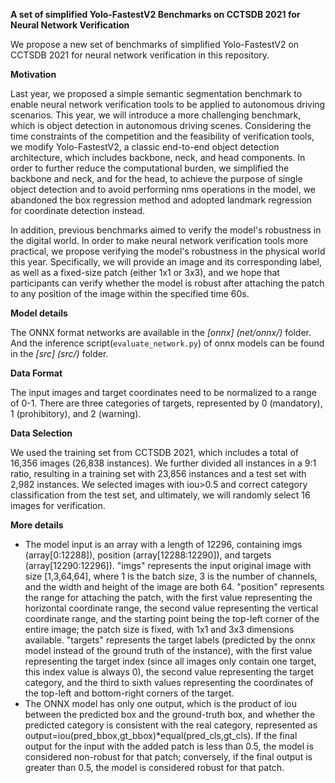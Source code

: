 **A  set of simplified Yolo-FastestV2 Benchmarks on CCTSDB 2021 for Neural Network Verification**

We propose a new set of benchmarks of simplified Yolo-FastestV2 on CCTSDB 2021 for neural network verification in this repository.

**Motivation**

Last year, we proposed a simple semantic segmentation benchmark to enable neural network verification tools to be applied to autonomous driving scenarios. This year, we will introduce a more challenging benchmark, which is object detection in autonomous driving scenes. Considering the time constraints of the competition and the feasibility of verification tools, we modify Yolo-FastestV2, a classic end-to-end object detection architecture, which includes backbone, neck, and head components. In order to further reduce the computational burden, we simplified the backbone and neck, and for the head, to achieve the purpose of single object detection and to avoid performing nms operations in the model, we abandoned the box regression method and adopted landmark regression for coordinate detection instead.

In addition, previous benchmarks aimed to verify the model's robustness in the digital world. In order to make neural network verification tools more practical, we propose verifying the model's robustness in the physical world this year. Specifically, we will provide an image and its corresponding label, as well as a fixed-size patch (either 1x1 or 3x3), and we hope that participants can verify whether the model is robust after attaching the patch to any position of the image within the specified time 60s.

**Model details**

The ONNX format networks are available in the *[onnx] (net/onnx/)* folder. And the inference script(`evaluate_network.py`) of onnx models can be found in the *[src] (src/)* folder.

**Data Format**

The input images and target coordinates need to be normalized to a range of 0-1. There are three categories of targets, represented by 0 (mandatory), 1 (prohibitory), and 2 (warning).

**Data Selection**

We used the training set from CCTSDB 2021, which includes a total of 16,356 images (26,838 instances). We further divided all instances in a 9:1 ratio, resulting in a training set with 23,856 instances and a test set with 2,982 instances. We selected images with iou>0.5 and correct category classification from the test set, and ultimately, we will randomly select 16 images for verification.

**More details**

- The model input is an array with a length of 12296, containing imgs (array[0:12288]), position (array[12288:12290]), and targets (array[12290:12296]). "imgs" represents the input original image with size [1,3,64,64], where 1 is the batch size, 3 is the number of channels, and the width and height of the image are both 64. "position" represents the range for attaching the patch, with the first value representing the horizontal coordinate range, the second value representing the vertical coordinate range, and the starting point being the top-left corner of the entire image; the patch size is fixed, with 1x1 and 3x3 dimensions available. "targets" represents the target labels (predicted by the onnx model instead of the ground truth of the instance), with the first value representing the target index (since all images only contain one target, this index value is always 0), the second value representing the target category, and the third to sixth values representing the coordinates of the top-left and bottom-right corners of the target.
- The ONNX model has only one output, which is the product of iou between the predicted box and the ground-truth box, and whether the predicted category is consistent with the real category, represented as output=iou(pred_bbox,gt_bbox)*equal(pred_cls,gt_cls). If the final output for the input with the added patch is less than 0.5, the model is considered non-robust for that patch; conversely, if the final output is greater than 0.5, the model is considered robust for that patch.
